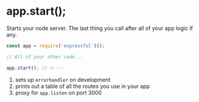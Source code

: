 # app.start();

Starts your node server.
The last thing you call after all of your app logic if any.

```javascript
const app = require('expressful')();

// All of your other code...

app.start(); // <----
```

1. sets up `errorhandler` on development
2. prints out a table of all the routes you use in your app
3. proxy for `app.listen` on port 3000
